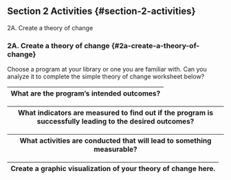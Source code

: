 ## Section 2 Activities {#section-2-activities}

2A. Create a theory of change

### 2A. Create a theory of change {#2a-create-a-theory-of-change}

Choose a program at your library or one you are familiar with. Can you analyze it to complete the simple theory of change worksheet below?

| What are the program’s intended **outcomes**? |
| --- |

| What **indicators** are measured to find out if the program is successfully leading to the desired outcomes? |
| --- |

| What **activities** are conducted that will lead to something measurable? |
| --- |

| Create a graphic visualization of your theory of change here. |
| --- |